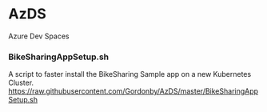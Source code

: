 # AzDS
Azure Dev Spaces

### BikeSharingAppSetup.sh
A script to faster install the BikeSharing Sample app on a new Kubernetes Cluster.
https://raw.githubusercontent.com/Gordonby/AzDS/master/BikeSharingAppSetup.sh


